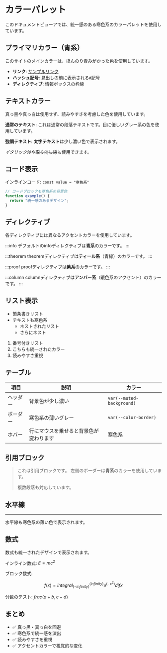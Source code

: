 # カラーパレット

このドキュメントビューアでは、統一感のある寒色系のカラーパレットを使用しています。

## プライマリカラー（青系）

このサイトのメインカラーは、ほんのり青みがかった色を使用しています。

- **リンク**: [サンプルリンク](#)
- **ハッシュ記号**: 見出しの前に表示される`#`記号
- **ディレクティブ**: 情報ボックスの枠線

## テキストカラー

真っ黒や真っ白は使用せず、読みやすさを考慮した色を使用しています。

**通常のテキスト**: これは通常の段落テキストです。目に優しいグレー系の色を使用しています。

**強調テキスト**: **太字テキスト**は少し濃い色で表示されます。

*イタリック体*や~~取り消し線~~も使用できます。

## コード表示

インラインコード: `const value = "寒色系"`

```typescript
// コードブロックも寒色系の背景色
function example() {
  return "統一感のあるデザイン";
}
```

## ディレクティブ

各ディレクティブには異なるアクセントカラーを使用しています。

:::info
デフォルトのinfoディレクティブは**青系**のカラーです。
:::

:::theorem
theoremディレクティブは**ティール系**（青緑）のカラーです。
:::

:::proof
proofディレクティブは**紫系**のカラーです。
:::

:::column
columnディレクティブは**アンバー系**（暖色系のアクセント）のカラーです。
:::

## リスト表示

- 箇条書きリスト
- テキストも寒色系
  - ネストされたリスト
  - さらにネスト

1. 番号付きリスト
2. こちらも統一されたカラー
3. 読みやすさ重視

## テーブル

| 項目 | 説明 | カラー |
|------|------|--------|
| ヘッダー | 背景色が少し濃い | `var(--muted-background)` |
| ボーダー | 寒色系の薄いグレー | `var(--color-border)` |
| ホバー | 行にマウスを乗せると背景色が変わります | 寒色系 |

## 引用ブロック

> これは引用ブロックです。
> 左側のボーダーは**青系**のカラーを使用しています。
>
> 複数段落も対応しています。

## 水平線

---

水平線も寒色系の薄い色で表示されます。

## 数式

数式も統一されたデザインで表示されます。

インライン数式: $E = mc^2$

ブロック数式:

$$
f(x) = integral_(-infinity)^(infinity) e^(-x^2) dif x
$$

分数のテスト: $frac(a + b, c - d)$

## まとめ

- ✅ 真っ黒・真っ白を回避
- ✅ 寒色系で統一感を演出
- ✅ 読みやすさを重視
- ✅ アクセントカラーで視覚的な変化
